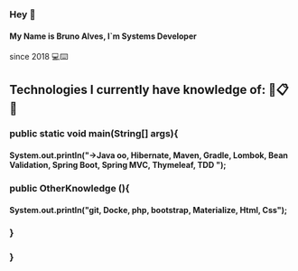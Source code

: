 ### Hey 👋

#### My Name is **Bruno Alves**, I`m Systems Developer 
since 2018 💻⌨️ 

## Technologies I currently have knowledge of: 📄📋📝
### public static void main(String[] args){
#### System.out.println(**"->Java oo, Hibernate, Maven, Gradle, Lombok, Bean Validation, Spring Boot, Spring MVC, Thymeleaf, TDD  "**);

### public OtherKnowledge (){
#### System.out.println(**"git, Docke, php, bootstrap, Materialize, Html, Css"**);

###     }
### }


















